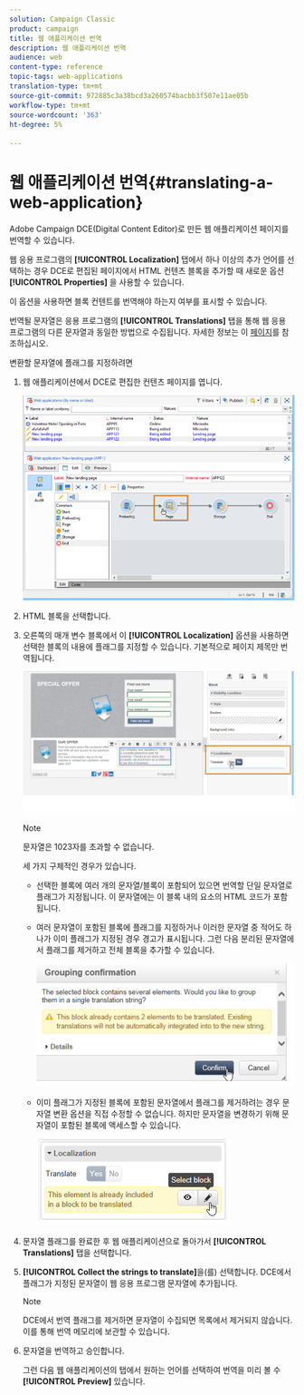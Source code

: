 ```yaml
---
solution: Campaign Classic
product: campaign
title: 웹 애플리케이션 번역
description: 웹 애플리케이션 번역
audience: web
content-type: reference
topic-tags: web-applications
translation-type: tm+mt
source-git-commit: 972885c3a38bcd3a260574bacbb3f507e11ae05b
workflow-type: tm+mt
source-wordcount: '363'
ht-degree: 5%

---
```



# 웹 애플리케이션 번역{#translating-a-web-application}

Adobe Campaign DCE(Digital Content Editor)로 만든 웹 애플리케이션 페이지를 번역할 수 있습니다.

웹 응용 프로그램의 **[!UICONTROL Localization]** 탭에서 하나 이상의 추가 언어를 선택하는 경우 DCE로 편집된 페이지에서 HTML 컨텐츠 블록을 추가할 때 새로운 옵션 **[!UICONTROL Properties]** 을 사용할 수 있습니다.

이 옵션을 사용하면 블록 컨텐트를 번역해야 하는지 여부를 표시할 수 있습니다.

번역될 문자열은 응용 프로그램의 **[!UICONTROL Translations]** 탭을 통해 웹 응용 프로그램의 다른 문자열과 동일한 방법으로 수집됩니다. 자세한 정보는 이 [페이지](../../web/using/translating-a-web-form.md)를 참조하십시오.

변환할 문자열에 플래그를 지정하려면

1. 웹 애플리케이션에서 DCE로 편집한 컨텐츠 페이지를 엽니다.

   ![](assets/dce_translation_3.png)

1. HTML 블록을 선택합니다.
1. 오른쪽의 매개 변수 블록에서 이 **[!UICONTROL Localization]** 옵션을 사용하면 선택한 블록의 내용에 플래그를 지정할 수 있습니다. 기본적으로 페이지 제목만 번역됩니다.

   ![](assets/dce_translation_1.png)

   >[!NOTE]
   >
   >문자열은 1023자를 초과할 수 없습니다.

   세 가지 구체적인 경우가 있습니다.

   * 선택한 블록에 여러 개의 문자열/블록이 포함되어 있으면 번역할 단일 문자열로 플래그가 지정됩니다. 이 문자열에는 이 블록 내의 요소의 HTML 코드가 포함됩니다.
   * 여러 문자열이 포함된 블록에 플래그를 지정하거나 이러한 문자열 중 적어도 하나가 이미 플래그가 지정된 경우 경고가 표시됩니다. 그런 다음 분리된 문자열에서 플래그를 제거하고 전체 블록을 추가할 수 있습니다.

      ![](assets/dce_translation_4.png)

   * 이미 플래그가 지정된 블록에 포함된 문자열에서 플래그를 제거하려는 경우 문자열 변환 옵션을 직접 수정할 수 없습니다. 하지만 문자열을 변경하기 위해 문자열이 포함된 블록에 액세스할 수 있습니다.

      ![](assets/dce_translation_2.png)

1. 문자열 플래그를 완료한 후 웹 애플리케이션으로 돌아가서 **[!UICONTROL Translations]** 탭을 선택합니다.
1. **[!UICONTROL Collect the strings to translate]**&#x200B;을(를) 선택합니다. DCE에서 플래그가 지정된 문자열이 웹 응용 프로그램 문자열에 추가됩니다.

   >[!NOTE]
   >
   >DCE에서 번역 플래그를 제거하면 문자열이 수집되면 목록에서 제거되지 않습니다. 이를 통해 번역 메모리에 보관할 수 있습니다.

1. 문자열을 번역하고 승인합니다.

   그런 다음 웹 애플리케이션의 탭에서 원하는 언어를 선택하여 번역을 미리 볼 수 **[!UICONTROL Preview]** 있습니다.

